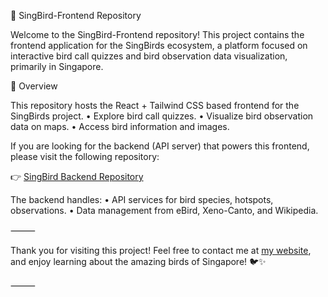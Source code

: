 📁 SingBird-Frontend Repository

Welcome to the SingBird-Frontend repository! This project contains the frontend application for the SingBirds ecosystem, a platform focused on interactive bird call quizzes and bird observation data visualization, primarily in Singapore.

🚀 Overview

This repository hosts the React + Tailwind CSS based frontend for the SingBirds project.
	•	Explore bird call quizzes.
	•	Visualize bird observation data on maps.
	•	Access bird information and images.

If you are looking for the backend (API server) that powers this frontend, please visit the following repository:

👉 [SingBird Backend Repository](https://github.com/fairy-pitta/Singbirds-backend)

The backend handles:
	•	API services for bird species, hotspots, observations.
	•	Data management from eBird, Xeno-Canto, and Wikipedia.

⸻

Thank you for visiting this project! Feel free to contact me at [my website](https://singbirds.net), and enjoy learning about the amazing birds of Singapore! 🐦✨

⸻


